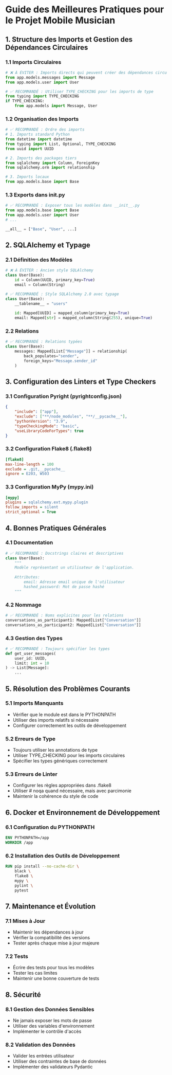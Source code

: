 # Guide des Meilleures Pratiques pour le Projet Mobile Musician

## 1. Structure des Imports et Gestion des Dépendances Circulaires

### 1.1 Imports Circulaires
```python
# ❌ À ÉVITER : Imports directs qui peuvent créer des dépendances circulaires
from app.models.messages import Message
from app.models.user import User

# ✅ RECOMMANDÉ : Utiliser TYPE_CHECKING pour les imports de type
from typing import TYPE_CHECKING
if TYPE_CHECKING:
    from app.models import Message, User
```

### 1.2 Organisation des Imports
```python
# ✅ RECOMMANDÉ : Ordre des imports
# 1. Imports standard Python
from datetime import datetime
from typing import List, Optional, TYPE_CHECKING
from uuid import UUID

# 2. Imports des packages tiers
from sqlalchemy import Column, ForeignKey
from sqlalchemy.orm import relationship

# 3. Imports locaux
from app.models.base import Base
```

### 1.3 Exports dans __init__.py
```python
# ✅ RECOMMANDÉ : Exposer tous les modèles dans __init__.py
from app.models.base import Base
from app.models.user import User
# ...

__all__ = ["Base", "User", ...]
```

## 2. SQLAlchemy et Typage

### 2.1 Définition des Modèles
```python
# ❌ À ÉVITER : Ancien style SQLAlchemy
class User(Base):
    id = Column(UUID, primary_key=True)
    email = Column(String)

# ✅ RECOMMANDÉ : Style SQLAlchemy 2.0 avec typage
class User(Base):
    __tablename__ = "users"
    
    id: Mapped[UUID] = mapped_column(primary_key=True)
    email: Mapped[str] = mapped_column(String(255), unique=True)
```

### 2.2 Relations
```python
# ✅ RECOMMANDÉ : Relations typées
class User(Base):
    messages: Mapped[List["Message"]] = relationship(
        back_populates="sender",
        foreign_keys="Message.sender_id"
    )
```

## 3. Configuration des Linters et Type Checkers

### 3.1 Configuration Pyright (pyrightconfig.json)
```json
{
    "include": ["app"],
    "exclude": ["**/node_modules", "**/__pycache__"],
    "pythonVersion": "3.9",
    "typeCheckingMode": "basic",
    "useLibraryCodeForTypes": true
}
```

### 3.2 Configuration Flake8 (.flake8)
```ini
[flake8]
max-line-length = 100
exclude = .git,__pycache__
ignore = E203, W503
```

### 3.3 Configuration MyPy (mypy.ini)
```ini
[mypy]
plugins = sqlalchemy.ext.mypy.plugin
follow_imports = silent
strict_optional = True
```

## 4. Bonnes Pratiques Générales

### 4.1 Documentation
```python
# ✅ RECOMMANDÉ : Docstrings claires et descriptives
class User(Base):
    """
    Modèle représentant un utilisateur de l'application.
    
    Attributes:
        email: Adresse email unique de l'utilisateur
        hashed_password: Mot de passe hashé
    """
```

### 4.2 Nommage
```python
# ✅ RECOMMANDÉ : Noms explicites pour les relations
conversations_as_participant1: Mapped[List["Conversation"]]
conversations_as_participant2: Mapped[List["Conversation"]]
```

### 4.3 Gestion des Types
```python
# ✅ RECOMMANDÉ : Toujours spécifier les types
def get_user_messages(
    user_id: UUID,
    limit: int = 10
) -> List[Message]:
    ...
```

## 5. Résolution des Problèmes Courants

### 5.1 Imports Manquants
- Vérifier que le module est dans le PYTHONPATH
- Utiliser des imports relatifs si nécessaire
- Configurer correctement les outils de développement

### 5.2 Erreurs de Type
- Toujours utiliser les annotations de type
- Utiliser TYPE_CHECKING pour les imports circulaires
- Spécifier les types génériques correctement

### 5.3 Erreurs de Linter
- Configurer les règles appropriées dans .flake8
- Utiliser # noqa quand nécessaire, mais avec parcimonie
- Maintenir la cohérence du style de code

## 6. Docker et Environnement de Développement

### 6.1 Configuration du PYTHONPATH
```dockerfile
ENV PYTHONPATH=/app
WORKDIR /app
```

### 6.2 Installation des Outils de Développement
```dockerfile
RUN pip install --no-cache-dir \
    black \
    flake8 \
    mypy \
    pylint \
    pytest
```

## 7. Maintenance et Évolution

### 7.1 Mises à Jour
- Maintenir les dépendances à jour
- Vérifier la compatibilité des versions
- Tester après chaque mise à jour majeure

### 7.2 Tests
- Écrire des tests pour tous les modèles
- Tester les cas limites
- Maintenir une bonne couverture de tests

## 8. Sécurité

### 8.1 Gestion des Données Sensibles
- Ne jamais exposer les mots de passe
- Utiliser des variables d'environnement
- Implémenter le contrôle d'accès

### 8.2 Validation des Données
- Valider les entrées utilisateur
- Utiliser des contraintes de base de données
- Implémenter des validateurs Pydantic 